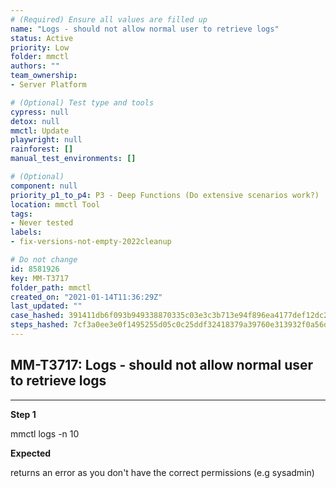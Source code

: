 ```yaml
---
# (Required) Ensure all values are filled up
name: "Logs - should not allow normal user to retrieve logs"
status: Active
priority: Low
folder: mmctl
authors: ""
team_ownership: 
- Server Platform

# (Optional) Test type and tools
cypress: null
detox: null
mmctl: Update
playwright: null
rainforest: []
manual_test_environments: []

# (Optional)
component: null
priority_p1_to_p4: P3 - Deep Functions (Do extensive scenarios work?)
location: mmctl Tool
tags: 
- Never tested
labels: 
- fix-versions-not-empty-2022cleanup

# Do not change
id: 8581926
key: MM-T3717
folder_path: mmctl
created_on: "2021-01-14T11:36:29Z"
last_updated: ""
case_hashed: 391411db6f093b949338870335c03e3c3b713e94f896ea4177def12dc2e43a3c5b4eba28278891dfd3f7ca7a38be344f
steps_hashed: 7cf3a0ee3e0f1495255d05c0c25ddf32418379a39760e313932f0a56d474839c783c2a3082a86efa9d79a616616d5462
---
```


## MM-T3717: Logs - should not allow normal user to retrieve logs

---

**Step 1**

mmctl logs -n 10

**Expected**

returns an error as you don't have the correct permissions (e.g sysadmin)
